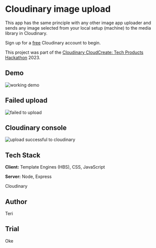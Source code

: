 # Cloudinary image upload

This app has the same principle with any other image app uploader and sends any image selected from your local setup (machine) to the media library in Cloudinary.

Sign up for a [free](https://cloudinary.com/users/register_free) Cloudinary account to begin.

This project was part of the [Cloudinary CloudCreate: Tech Products Hackathon](https://cloudinary.com/blog/cloudinary-cloudcreate-tech-products-hackathon) 2023.

## Demo

![working demo](https://user-images.githubusercontent.com/124436946/227532371-5444f474-5d1e-40dd-a037-5ea767052921.gif)

## Failed upload

![failed to upload](https://user-images.githubusercontent.com/124436946/227532635-c8f46dc9-e5d0-4df8-9b63-7f3dff41ee85.jpeg)

## Cloudinary console

![upload successful to cloudinary](https://res.cloudinary.com/practicaldev/image/fetch/s--HI89Vc4K--/c_limit%2Cf_auto%2Cfl_progressive%2Cq_auto%2Cw_880/https://paper-attachments.dropboxusercontent.com/s_DF51205B1B1DD26A29AB9205A4C79FCD89DC298D73EA9DF015261BE234BD069C_1679357753414_image.png)

## Tech Stack

**Client:** Template Engines (HBS), CSS, JavaScript

**Server:** Node, Express

Cloudinary

## Author

Teri

## Trial

Oke
